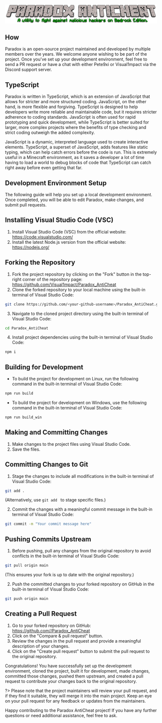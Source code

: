 <img src="..\Media\paradox-header.png" alt="Paradox AntiCheat Logo">

## How

Paradox is an open-source project maintained and developed by multiple members over the years. We welcome anyone wishing to be part of the project. Once you've set up your development environment, feel free to send a PR request or have a chat with either Pete9xi or Visual1mpact via the Discord support server.

## TypeScript

Paradox is written in TypeScript, which is an extension of JavaScript that allows for stricter and more structured coding. JavaScript, on the other hand, is more flexible and forgiving. TypeScript is designed to help developers write more reliable and maintainable code, but it requires stricter adherence to coding standards. JavaScript is often used for rapid prototyping and quick development, while TypeScript is better suited for larger, more complex projects where the benefits of type checking and strict coding outweigh the added complexity.

JavaScript is a dynamic, interpreted language used to create interactive elements. TypeScript, a superset of JavaScript, adds features like static typing, which can help catch errors before the code is run. This is extremely useful in a Minecraft environment, as it saves a developer a lot of time having to load a world to debug blocks of code that TypeScript can catch right away before even getting that far.

## Development Environment Setup

The following guide will help you set up a local development environment. Once completed, you will be able to edit Paradox, make changes, and submit pull requests.

## Installing Visual Studio Code (VSC)

<ol>
  <li>Install Visual Studio Code (VSC) from the official website: <a href="https://code.visualstudio.com/">https://code.visualstudio.com/</a></li>
  <li>Install the latest Node.js version from the official website: <a href="https://nodejs.org/">https://nodejs.org/</a></li>
</ol>

## Forking the Repository

<ol>
  <li>Fork the project repository by clicking on the "Fork" button in the top-right corner of the repository page: <a href="https://github.com/Visual1mpact/Paradox_AntiCheat">https://github.com/Visual1mpact/Paradox_AntiCheat</a></li>
  <li>Clone the forked repository to your local machine using the built-in terminal of Visual Studio Code:</li>
</ol>

```bash
git clone https://github.com/<your-github-username>/Paradox_AntiCheat.git
```

<ol start="3">
  <li>Navigate to the cloned project directory using the built-in terminal of Visual Studio Code:</li>
</ol>

```bash
cd Paradox_AntiCheat
```

<ol start="4">
  <li>Install project dependencies using the built-in terminal of Visual Studio Code:</li>
</ol>

```bash
npm i
```

## Building for Development

<ul>
  <li>To build the project for development on Linux, run the following command in the built-in terminal of Visual Studio Code:</li>
</ul>

```bash
npm run build
```

<ul>
  <li>To build the project for development on Windows, use the following command in the built-in terminal of Visual Studio Code:</li>
</ul>

```bash
npm run build_win
```

## Making and Committing Changes

<ol>
  <li>Make changes to the project files using Visual Studio Code.</li>
  <li>Save the files.</li>
</ol>

## Committing Changes to Git

<ol>
  <li>Stage the changes to include all modifications in the built-in terminal of Visual Studio Code:</li>
</ol>

```bash
git add .
```

<p>(Alternatively, use <code>git add <filename></code> to stage specific files.)</p>

<ol start="2">
  <li>Commit the changes with a meaningful commit message in the built-in terminal of Visual Studio Code:</li>
</ol>

```bash
git commit -m "Your commit message here"
```

## Pushing Commits Upstream

<ol>
  <li>Before pushing, pull any changes from the original repository to avoid conflicts in the built-in terminal of Visual Studio Code:</li>
</ol>

```bash
git pull origin main
```

<p>(This ensures your fork is up to date with the original repository.)</p>

<ol start="2">
  <li>Push the committed changes to your forked repository on GitHub in the built-in terminal of Visual Studio Code:</li>
</ol>

```bash
git push origin main
```

## Creating a Pull Request

<ol>
  <li>Go to your forked repository on GitHub: <a href="https://github.com/<your-github-username>/Paradox_AntiCheat">https://github.com/<your-github-username>/Paradox_AntiCheat</a></li>
  <li>Click on the "Compare & pull request" button.</li>
  <li>Review the changes in the pull request and provide a meaningful description of your changes.</li>
  <li>Click on the "Create pull request" button to submit the pull request to the original repository.</li>
</ol>

<p>Congratulations! You have successfully set up the development environment, cloned the project, built it for development, made changes, committed those changes, pushed them upstream, and created a pull request to contribute your changes back to the original repository.</p>

?> Please note that the project maintainers will review your pull request, and if they find it suitable, they will merge it into the main project. Keep an eye on your pull request for any feedback or updates from the maintainers.

<p>Happy contributing to the Paradox AntiCheat project! If you have any further questions or need additional assistance, feel free to ask.</p>

